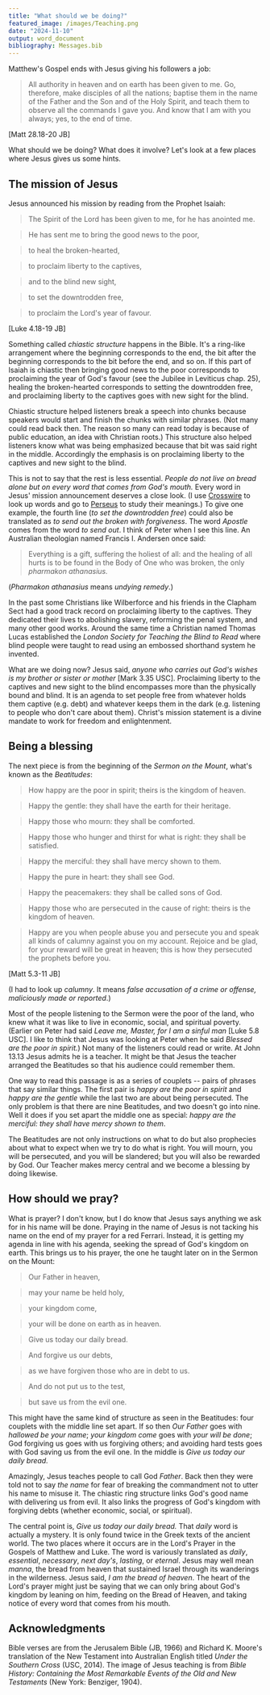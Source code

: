 ```yaml
---
title: "What should we be doing?"
featured_image: /images/Teaching.png
date: "2024-11-10"
output: word_document
bibliography: Messages.bib
---
```


Matthew's Gospel ends with Jesus giving his followers a job:

> All authority in heaven and on earth has been given to me. Go, therefore, make disciples of all the nations; baptise them in the name of the Father and the Son and of the Holy Spirit, and teach them to observe all the commands I gave you. And know that I am with you always; yes, to the end of time.

[Matt 28.18-20 JB]

What should we be doing? What does it involve? Let's look at a few places where Jesus gives us some hints.

## The mission of Jesus

Jesus announced his mission by reading from the Prophet Isaiah:

> The Spirit of the Lord has been given to me, for he has anointed me.

> He has sent me to bring the good news to the poor,

> to heal the broken-hearted,

> to proclaim liberty to the captives,

> and to the blind new sight,

> to set the downtrodden free,

> to proclaim the Lord's year of favour.

[Luke 4.18-19 JB]

Something called *chiastic structure* happens in the Bible. It's a ring-like arrangement where the beginning corresponds to the end, the bit after the beginning corresponds to the bit before the end, and so on. If this part of Isaiah is chiastic then bringing good news to the poor corresponds to proclaiming the year of God's favour (see the Jubilee in Leviticus chap. 25), healing the broken-hearted corresponds to setting the downtrodden free, and proclaiming liberty to the captives goes with new sight for the blind. 

Chiastic structure helped listeners break a speech into chunks because speakers would start and finish the chunks with similar phrases. (Not many could read back then. The reason so many can read today is because of public education, an idea with Christian roots.) This structure also helped listeners know what was being emphasized because that bit was said right in the middle. Accordingly the emphasis is on proclaiming liberty to the captives and new sight to the blind.

This is not to say that the rest is less essential. *People do not live on bread alone but on every word that comes from God's mouth.* Every word in Jesus' mission announcement deserves a close look. (I use [Crosswire](https://www.crosswire.org/study/parallelstudy.jsp?key=Luke+4%3A18#cv) to look up words and go to [Perseus](https://www.perseus.tufts.edu/hopper/morph?l=afesin&la=greek#lexicon) to study their meanings.) To give one example, the fourth line (*to set the downtrodden free*) could also be translated as *to send out the broken with forgiveness*. The word *Apostle* comes from the word *to send out*. I think of Peter when I see this line. An Australian theologian named Francis I. Andersen once said:

> Everything is a gift, suffering the holiest of all: and the healing of all hurts is to be found in the Body of One who was broken, the only *pharmakon athanasius.*

(*Pharmakon athanasius* means *undying remedy*.)

In the past some Christians like Wilberforce and his friends in the Clapham Sect had a good track record on proclaiming liberty to the captives. They dedicated their lives to abolishing slavery, reforming the penal system, and many other good works. Around the same time a Christian named Thomas Lucas established the *London Society for Teaching the Blind to Read* where blind people were taught to read using an embossed shorthand system he invented.

What are we doing now? Jesus said, *anyone who carries out God's wishes is my brother or sister or mother* [Mark 3.35 USC]. Proclaiming liberty to the captives and new sight to the blind encompasses more than the physically bound and blind. It is an agenda to set people free from whatever holds them captive (e.g. debt) and whatever keeps them in the dark (e.g. listening to people who don't care about them). Christ's mission statement is a divine mandate to work for freedom and enlightenment.

## Being a blessing

The next piece is from the beginning of the *Sermon on the Mount*, what's known as the *Beatitudes*:

> How happy are the poor in spirit; theirs is the kingdom of heaven.

> Happy the gentle: they shall have the earth for their heritage.

> Happy those who mourn: they shall be comforted.

> Happy those who hunger and thirst for what is right: they shall be satisfied.

> Happy the merciful: they shall have mercy shown to them.

> Happy the pure in heart: they shall see God.

> Happy the peacemakers: they shall be called sons of God.

> Happy those who are persecuted in the cause of right: theirs is the kingdom of heaven.

> Happy are you when people abuse you and persecute you and speak all kinds of calumny against you on my account. Rejoice and be glad, for your reward will be great in heaven; this is how they persecuted the prophets before you.

[Matt 5.3-11 JB]

(I had to look up *calumny*. It means *false accusation of a crime or offense, maliciously made or reported*.)

Most of the people listening to the Sermon were the poor of the land, who knew what it was like to live in economic, social, and spiritual poverty. (Earlier on Peter had said *Leave me, Master, for I am a sinful man* [Luke 5.8 USC]. I like to think that Jesus was looking at Peter when he said *Blessed are the poor in spirit.*) Not many of the listeners could read or write. At John 13.13 Jesus admits he is a teacher. It might be that Jesus the teacher arranged the Beatitudes so that his audience could remember them.

One way to read this passage is as a series of couplets -- pairs of phrases that say similar things. The first pair is *happy are the poor in spirit* and *happy are the gentle* while the last two are about being persecuted. The only problem is that there are nine Beatitudes, and two doesn't go into nine. Well it does if you set apart the middle one as special: *happy are the merciful: they shall have mercy shown to them*.

The Beatitudes are not only instructions on what to do but also prophecies about what to expect when we try to do what is right. You will mourn, you will be persecuted, and you will be slandered; but you will also be rewarded by God. Our Teacher makes mercy central and we become a blessing by doing likewise.

## How should we pray?

What is prayer? I don't know, but I do know that Jesus says anything we ask for in his name will be done. Praying in the name of Jesus is not tacking his name on the end of my prayer for a red Ferrari. Instead, it is getting my agenda in line with his agenda, seeking the spread of God's kingdom on earth. This brings us to his prayer, the one he taught later on in the Sermon on the Mount:

> Our Father in heaven,

> may your name be held holy,

> your kingdom come,

> your will be done on earth as in heaven.

> Give us today our daily bread.

> And forgive us our debts,

> as we have forgiven those who are in debt to us.

> And do not put us to the test,

> but save us from the evil one.

This might have the same kind of structure as seen in the Beatitudes: four couplets with the middle line set apart. If so then *Our Father* goes with *hallowed be your name*; *your kingdom come* goes with *your will be done*; God forgiving us goes with us forgiving others; and avoiding hard tests goes with God saving us from the evil one. In the middle is *Give us today our daily bread.*

Amazingly, Jesus teaches people to call God *Father*. Back then they were told not to say *the name* for fear of breaking the commandment not to utter his name to misuse it. The chiastic ring structure links God's good name with delivering us from evil. It also links the progress of God's kingdom with forgiving debts (whether economic, social, or spiritual).

The central point is, *Give us today our daily bread.* That *daily* word is actually a mystery. It is only found twice in the Greek texts of the ancient world. The two places where it occurs are in the Lord's Prayer in the Gospels of Matthew and Luke. The word is variously translated as *daily*, *essential*, *necessary*, *next day's*, *lasting*, or *eternal*. Jesus may well mean *manna*, the bread from heaven that sustained Israel through its wanderings in the wilderness. Jesus said, *I am the bread of heaven*. The heart of the Lord's prayer might just be saying that we can only bring about God's kingdom by leaning on him, feeding on the Bread of Heaven, and taking notice of every word that comes from his mouth.

## Acknowledgments

Bible verses are from the Jerusalem Bible (JB, 1966) and Richard K. Moore's translation of the New Testament into Australian English titled *Under the Southern Cross* (USC, 2014). The image of Jesus teaching is from *Bible History: Containing the Most Remarkable Events of the Old and New Testaments* (New York: Benziger, 1904).
